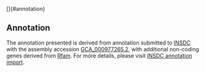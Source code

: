 []{#annotation}

Annotation
----------

The annotation presented is derived from annotation submitted to
[INSDC](http://www.insdc.org) with the assembly accession
[GCA\_000977265.2](http://www.ebi.ac.uk/ena/data/view/GCA_000977265.2),
with additional non-coding genes derived from
[Rfam](http://rfam.xfam.org/). For more details, please visit [INSDC
annotation
import](http://ensemblgenomes.org/info/data/insdc_annotation).
